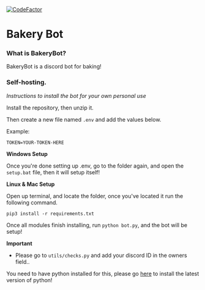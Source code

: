 [![CodeFactor](https://www.codefactor.io/repository/github/q7n/Bakery/badge)](https://www.codefactor.io/repository/github/q7n/Bakery)

# Bakery Bot


### What is BakeryBot?

BakeryBot is a discord bot for baking!

### Self-hosting.

*Instructions to install the bot for your own personal use*

Install the repository, then unzip it.

Then create a new file named `.env` and add the values below.

Example:
```
TOKEN=YOUR-TOKEN-HERE
```

**Windows Setup**

Once you're done setting up .env, go to the folder again, and open the `setup.bat` file, then it will setup itself!

**Linux & Mac Setup**

Open up terminal, and locate the folder, once you've located it run the following command.

`pip3 install -r requirements.txt`

Once all modules finish installing, run `python bot.py`, and the bot will be setup!

**Important**

- Please go to `utils/checks.py` and add your discord ID in the owners field..

You need to have python installed for this, please go [here](https://www.python.org/downloads/) to install the latest version of python!








